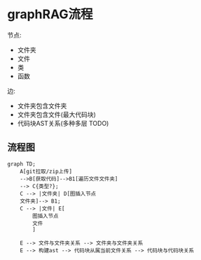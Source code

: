 # graphRAG流程

节点:
- 文件夹
- 文件
- 类
- 函数

边:
- 文件夹包含文件夹
- 文件夹包含文件(最大代码块)
- 代码块AST关系(多种多层 TODO)

## 流程图

```mermaid
graph TD;
    A[git拉取/zip上传] 
    -->B[获取代码]-->B1[遍历文件文件夹]
    --> C{类型?};
    C --> |文件夹| D[图插入节点
    文件夹]--> B1;
    C --> |文件| E[
        图插入节点
        文件
        ]

    E --> 文件与文件夹关系 --> 文件夹与文件夹关系
    E --> 构建ast --> 代码块从属当前文件关系 --> 代码块与代码块关系
```